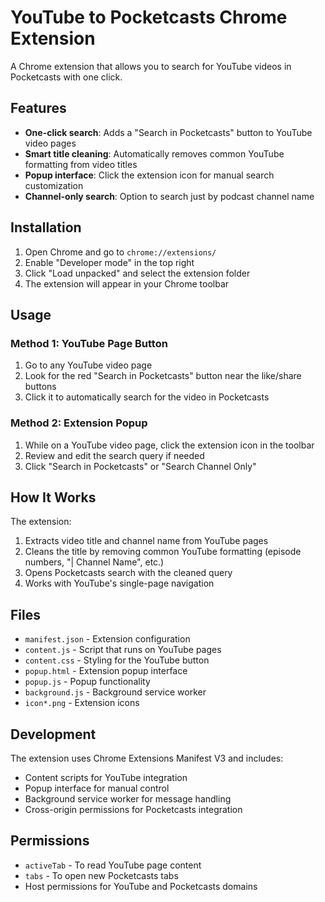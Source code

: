 # YouTube to Pocketcasts Chrome Extension

A Chrome extension that allows you to search for YouTube videos in Pocketcasts with one click.

## Features

- **One-click search**: Adds a "Search in Pocketcasts" button to YouTube video pages
- **Smart title cleaning**: Automatically removes common YouTube formatting from video titles
- **Popup interface**: Click the extension icon for manual search customization
- **Channel-only search**: Option to search just by podcast channel name

## Installation

1. Open Chrome and go to `chrome://extensions/`
2. Enable "Developer mode" in the top right
3. Click "Load unpacked" and select the extension folder
4. The extension will appear in your Chrome toolbar

## Usage

### Method 1: YouTube Page Button
1. Go to any YouTube video page
2. Look for the red "Search in Pocketcasts" button near the like/share buttons
3. Click it to automatically search for the video in Pocketcasts

### Method 2: Extension Popup
1. While on a YouTube video page, click the extension icon in the toolbar
2. Review and edit the search query if needed
3. Click "Search in Pocketcasts" or "Search Channel Only"

## How It Works

The extension:
1. Extracts video title and channel name from YouTube pages
2. Cleans the title by removing common YouTube formatting (episode numbers, "| Channel Name", etc.)
3. Opens Pocketcasts search with the cleaned query
4. Works with YouTube's single-page navigation

## Files

- `manifest.json` - Extension configuration
- `content.js` - Script that runs on YouTube pages
- `content.css` - Styling for the YouTube button
- `popup.html` - Extension popup interface
- `popup.js` - Popup functionality
- `background.js` - Background service worker
- `icon*.png` - Extension icons

## Development

The extension uses Chrome Extensions Manifest V3 and includes:
- Content scripts for YouTube integration
- Popup interface for manual control
- Background service worker for message handling
- Cross-origin permissions for Pocketcasts integration

## Permissions

- `activeTab` - To read YouTube page content
- `tabs` - To open new Pocketcasts tabs
- Host permissions for YouTube and Pocketcasts domains